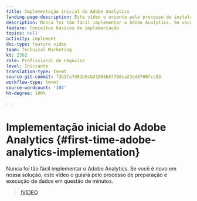```yaml
---
title: Implementação inicial do Adobe Analytics
landing-page-description: Este vídeo o orienta pelo processo de instalação e execução dos dados do Adobe Analytics em questão de minutos.
description: Nunca foi tão fácil implementar o Adobe Analytics. Se você é novo em nossa solução, este vídeo o guiará pelo processo de preparação e execução de dados em questão de minutos.
feature: Conceitos básicos de implementação
topics: null
activity: implement
doc-type: feature video
team: Technical Marketing
kt: 2362
role: Profissional de negócios
level: Iniciante
translation-type: tm+mt
source-git-commit: f3b3fa7d91b0cb21005b57768ca23ed6700fcc03
workflow-type: tm+mt
source-wordcount: '104'
ht-degree: 100%

---
```



# Implementação inicial do Adobe Analytics {#first-time-adobe-analytics-implementation}

Nunca foi tão fácil implementar o Adobe Analytics. Se você é novo em nossa solução, este vídeo o guiará pelo processo de preparação e execução de dados em questão de minutos.

>[!VIDEO](https://video.tv.adobe.com/v/25456/?quality=12)
